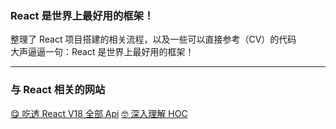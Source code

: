 ### React 是世界上最好用的框架！

整理了 React 项目搭建的相关流程，以及一些可以直接参考（CV）的代码  
大声逼逼一句：React 是世界上最好用的框架！

---

### 与 React 相关的网站

[😋 吃透 React V18 全部 Api](https://juejin.cn/post/7124486630483689485)
[🤓 深入理解 HOC](https://juejin.cn/post/7103345085089054727)
